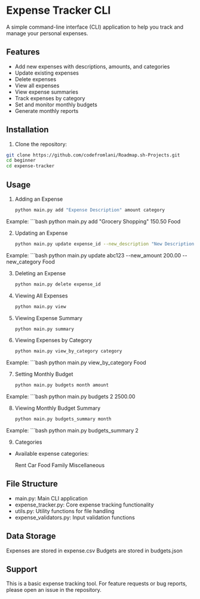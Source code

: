 # Expense Tracker CLI

A simple command-line interface (CLI) application to help you track and manage your personal expenses.

## Features

- Add new expenses with descriptions, amounts, and categories
- Update existing expenses
- Delete expenses
- View all expenses
- View expense summaries
- Track expenses by category
- Set and monitor monthly budgets
- Generate monthly reports

## Installation

1. Clone the repository:
```bash
git clone https://github.com/codefromlani/Roadmap.sh-Projects.git
cd beginner
cd expense-tracker
```

## Usage

1. Adding an Expense
    ```bash
    python main.py add "Expense Description" amount category

Example:
    ```bash
    python main.py add "Grocery Shopping" 150.50 Food

2. Updating an Expense
    ```bash
    python main.py update expense_id --new_description "New Description" --new_amount amount --new_category category

Example:
    ```bash
    python main.py update abc123 --new_amount 200.00 --new_category Food

3. Deleting an Expense
    ```bash
    python main.py delete expense_id

4. Viewing All Expenses
    ```bash
    python main.py view

5. Viewing Expense Summary
    ```bash
    python main.py summary

6. Viewing Expenses by Category
    ```bash
    python main.py view_by_category category

Example:
    ```bash
    python main.py view_by_category Food

7. Setting Monthly Budget
    ```bash
    python main.py budgets month amount

Example:
    ```bash
    python main.py budgets 2 2500.00

8. Viewing Monthly Budget Summary
    ```bash
    python main.py budgets_summary month
Example:
    ```bash
    python main.py budgets_summary 2

9. Categories
- Available expense categories:

    Rent
    Car
    Food
    Family
    Miscellaneous

## File Structure

- main.py: Main CLI application
- expense_tracker.py: Core expense tracking functionality
- utils.py: Utility functions for file handling
- expense_validators.py: Input validation functions

## Data Storage

Expenses are stored in expense.csv
Budgets are stored in budgets.json

## Support
This is a basic expense tracking tool. For feature requests or bug reports, please open an issue in the repository.